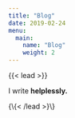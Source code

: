 ```yaml
---
title: "Blog"
date: 2019-02-24
menu:
  main:
    name: "Blog"
    weight: 2
---
```

{\{< lead >}\}
<p>I write <strong>helplessly.</strong></p>
{\{< /lead >}\}

